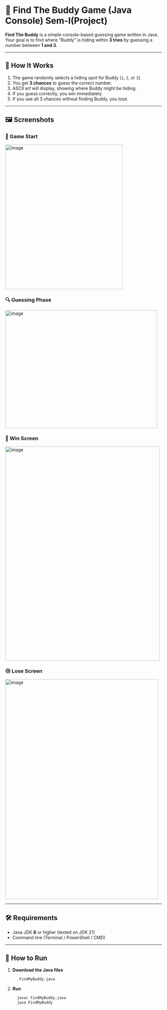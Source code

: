 # 🎯 Find The Buddy Game (Java Console) Sem-I(Project)

**Find The Buddy** is a simple console-based guessing game written in Java.  
Your goal is to find where "Buddy" is hiding within **3 tries** by guessing a number between **1 and 3**.

---

## 📌 How It Works
1. The game randomly selects a hiding spot for Buddy (`1`, `2`, or `3`).
2. You get **3 chances** to guess the correct number.
3. ASCII art will display, showing where Buddy might be hiding.
4. If you guess correctly, you win immediately.
5. If you use all 3 chances without finding Buddy, you lose.

---

## 🖼 Screenshots

### 🏁 Game Start
<img width="378" height="464" alt="image" src="https://github.com/user-attachments/assets/d6ef176a-952d-457e-b340-be719d50cce9" />


### 🔍 Guessing Phase
<img width="489" height="378" alt="image" src="https://github.com/user-attachments/assets/b6a00287-7b00-4d9b-9a6b-17f32fc10d50" />


### 🎉 Win Screen
<img width="497" height="687" alt="image" src="https://github.com/user-attachments/assets/5826eb75-9b26-4d9a-906a-444c885615d4" />


### 😢 Lose Screen
<img width="492" height="706" alt="image" src="https://github.com/user-attachments/assets/7a337af9-6dfa-4308-b8f4-8bb9f1bdcbad" />


---

## 🛠 Requirements
- Java JDK **8** or higher (tested on JDK 21)
- Command line (Terminal / PowerShell / CMD)

---

## 🚀 How to Run

1. **Download the Java files**
   ```bash
      FindMyBuddy.java
   
2. **Run**
   ```bash
     javac FindMyBuddy.java
     java FindMyBuddy
 
